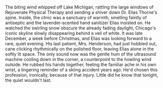 The biting wind whipped off Lake Michigan, rattling the large windows of Rejuvenate Physical Therapy and sending a shiver down Dr. Elias Thorne's spine. Inside, the clinic was a sanctuary of warmth, smelling faintly of antiseptic and the lavender-scented hand sanitizer Elias insisted on.  He watched the swirling snow obscure the already fading daylight, Chicago's iconic skyline slowly disappearing behind a veil of white. It was late December, a week before Christmas, and Elias was looking forward to a rare, quiet evening. His last patient, Mrs. Henderson, had just hobbled out, cane clicking rhythmically on the polished floor, leaving Elias alone in the softly lit space. The only sound now was the gentle hum of the ultrasound machine cooling down in the corner, a counterpoint to the howling wind outside.  He rubbed his hands together, feeling the familiar ache in his own wrist, a lingering reminder of a skiing accident years ago. He'd chosen this profession, ironically, because of that injury.  Little did he know that tonight, the quiet wouldn't last.
